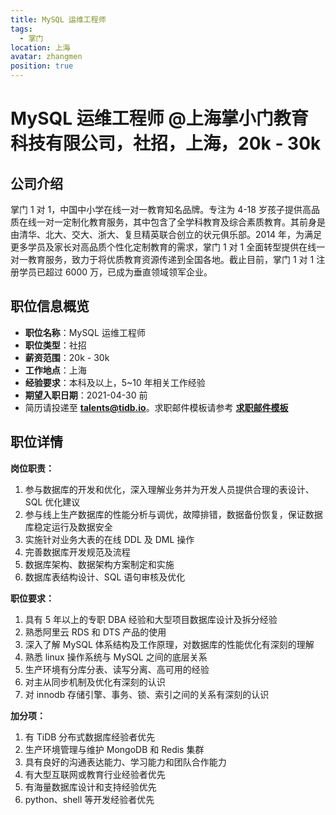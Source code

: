 ```yaml
---
title: MySQL 运维工程师
tags:
  - 掌门
location: 上海
avatar: zhangmen
position: true
---
```


# MySQL 运维工程师 @上海掌小门教育科技有限公司，社招，上海，20k - 30k

## 公司介绍

掌门 1 对 1，中国中小学在线一对一教育知名品牌。专注为 4-18 岁孩子提供高品质在线一对一定制化教育服务，其中包含了全学科教育及综合素质教育。其前身是由清华、北大、交大、浙大、复旦精英联合创立的状元俱乐部。2014 年，为满足更多学员及家长对高品质个性化定制教育的需求，掌门 1 对 1 全面转型提供在线一对一教育服务，致力于将优质教育资源传递到全国各地。截止目前，掌门 1 对 1 注册学员已超过 6000 万，已成为垂直领域领军企业。

## 职位信息概览

- **职位名称**：MySQL 运维工程师
- **职位类型**：社招
- **薪资范围**：20k - 30k
- **工作地点**：上海
- **经验要求**：本科及以上，5~10 年相关工作经验
- **期望入职日期**：2021-04-30 前
- 简历请投递至 <a mailto="talents@tidb.io">**talents@tidb.io**</a>。求职邮件模板请参考 **[求职邮件模板](https://asktug.com/t/topic/62932)**

## 职位详情

**岗位职责：**

1. 参与数据库的开发和优化，深入理解业务并为开发人员提供合理的表设计、SQL 优化建议
2. 参与线上生产数据库的性能分析与调优，故障排错，数据备份恢复，保证数据库稳定运行及数据安全
3. 实施针对业务大表的在线 DDL 及 DML 操作
4. 完善数据库开发规范及流程
5. 数据库架构、数据架构方案制定和实施
6. 数据库表结构设计、SQL 语句审核及优化

**职位要求：**

1. 具有 5 年以上的专职 DBA 经验和大型项目数据库设计及拆分经验
2. 熟悉阿里云 RDS 和 DTS 产品的使用
3. 深入了解 MySQL 体系结构及工作原理，对数据库的性能优化有深刻的理解
4. 熟悉 linux 操作系统与 MySQL 之间的底层关系
5. 生产环境有分库分表、读写分离、高可用的经验
6. 对主从同步机制及优化有深刻的认识
7. 对 innodb 存储引擎、事务、锁、索引之间的关系有深刻的认识

**加分项：**

1. 有 TiDB 分布式数据库经验者优先
2. 生产环境管理与维护 MongoDB 和 Redis 集群
3. 具有良好的沟通表达能力、学习能力和团队合作能力
4. 有大型互联网或教育行业经验者优先
5. 有海量数据库设计和支持经验优先
6. python、shell 等开发经验者优先
